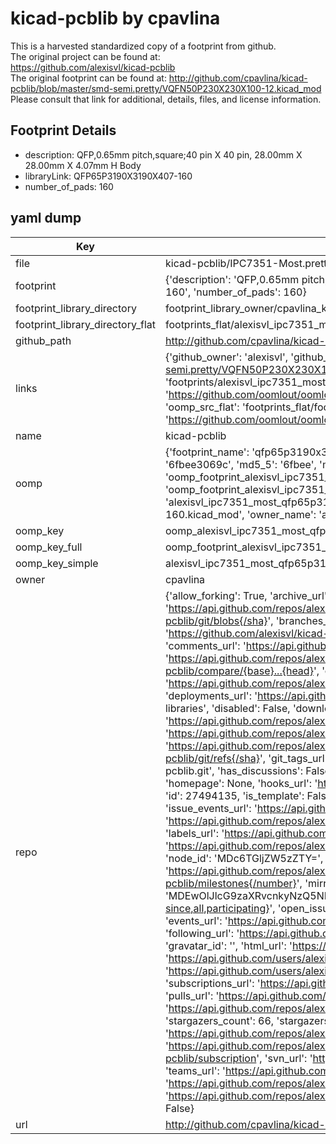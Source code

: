 # kicad-pcblib by cpavlina  
This is a harvested standardized copy of a footprint from github.  
The original project can be found at:  
https://github.com/alexisvl/kicad-pcblib  
The original footprint can be found at:
http://github.com/cpavlina/kicad-pcblib/blob/master/smd-semi.pretty/VQFN50P230X230X100-12.kicad_mod
Please consult that link for additional, details, files, and license information.  
## Footprint Details
* description: QFP,0.65mm pitch,square;40 pin X 40 pin, 28.00mm X 28.00mm X 4.07mm H Body  
* libraryLink: QFP65P3190X3190X407-160  
* number_of_pads: 160  
## yaml dump  
| Key | Value |  
| --- | --- |  
| file | kicad-pcblib/IPC7351-Most.pretty/QFP65P3190X3190X407-160.kicad_mod |  
| footprint | {'description': 'QFP,0.65mm pitch,square;40 pin X 40 pin, 28.00mm X 28.00mm X 4.07mm H Body', 'libraryLink': 'QFP65P3190X3190X407-160', 'number_of_pads': 160} |  
| footprint_library_directory | footprint_library_owner/cpavlina_kicad-pcblib |  
| footprint_library_directory_flat | footprints_flat/alexisvl_ipc7351_most_qfp65p3190x3190x407_160/working |  
| github_path | http://github.com/cpavlina/kicad-pcblib/blob/master/IPC7351-Most.pretty/QFP65P3190X3190X407-160.kicad_mod |  
| links | {'github_owner': 'alexisvl', 'github_repo_name': 'kicad-pcblib', 'github_src': 'http://github.com/cpavlina/kicad-pcblib/blob/master/smd-semi.pretty/VQFN50P230X230X100-12.kicad_mod', 'github_src_repo': 'https://github.com/alexisvl/kicad-pcblib', 'oomp_bot': 'footprints/alexisvl_ipc7351_most_qfp65p3190x3190x407_160/working', 'oomp_bot_github': 'https://github.com/oomlout/oomlout_oomp_footprint_bot/tree/main/footprints/alexisvl_ipc7351_most_qfp65p3190x3190x407_160/working', 'oomp_src_flat': 'footprints_flat/footprints_flat/alexisvl_ipc7351_most_qfp65p3190x3190x407_160/working', 'oomp_src_flat_github': 'https://github.com/oomlout/oomlout_oomp_footprint_src/tree/main/footprints_flat/alexisvl_ipc7351_most_qfp65p3190x3190x407_160/working'} |  
| name | kicad-pcblib |  
| oomp | {'footprint_name': 'qfp65p3190x3190x407_160', 'library_name': 'ipc7351_most', 'md5': '6fbee3069cb35de52b97fa12800ce23e', 'md5_10': '6fbee3069c', 'md5_5': '6fbee', 'md5_6': '6fbee3', 'oomp_key': 'oomp_alexisvl_ipc7351_most_qfp65p3190x3190x407_160', 'oomp_key_extra': 'oomp_footprint_alexisvl_ipc7351_most_qfp65p3190x3190x407_160', 'oomp_key_full': 'oomp_footprint_alexisvl_ipc7351_most_qfp65p3190x3190x407_160_6fbee3', 'oomp_key_simple': 'alexisvl_ipc7351_most_qfp65p3190x3190x407_160', 'original_filename': 'kicad-pcblib/IPC7351-Most.pretty/QFP65P3190X3190X407-160.kicad_mod', 'owner_name': 'alexisvl'} |  
| oomp_key | oomp_alexisvl_ipc7351_most_qfp65p3190x3190x407_160 |  
| oomp_key_full | oomp_footprint_alexisvl_ipc7351_most_qfp65p3190x3190x407_160 |  
| oomp_key_simple | alexisvl_ipc7351_most_qfp65p3190x3190x407_160 |  
| owner | cpavlina |  
| repo | {'allow_forking': True, 'archive_url': 'https://api.github.com/repos/alexisvl/kicad-pcblib/{archive_format}{/ref}', 'archived': False, 'assignees_url': 'https://api.github.com/repos/alexisvl/kicad-pcblib/assignees{/user}', 'blobs_url': 'https://api.github.com/repos/alexisvl/kicad-pcblib/git/blobs{/sha}', 'branches_url': 'https://api.github.com/repos/alexisvl/kicad-pcblib/branches{/branch}', 'clone_url': 'https://github.com/alexisvl/kicad-pcblib.git', 'collaborators_url': 'https://api.github.com/repos/alexisvl/kicad-pcblib/collaborators{/collaborator}', 'comments_url': 'https://api.github.com/repos/alexisvl/kicad-pcblib/comments{/number}', 'commits_url': 'https://api.github.com/repos/alexisvl/kicad-pcblib/commits{/sha}', 'compare_url': 'https://api.github.com/repos/alexisvl/kicad-pcblib/compare/{base}...{head}', 'contents_url': 'https://api.github.com/repos/alexisvl/kicad-pcblib/contents/{+path}', 'contributors_url': 'https://api.github.com/repos/alexisvl/kicad-pcblib/contributors', 'created_at': '2014-12-03T15:40:44Z', 'default_branch': 'master', 'deployments_url': 'https://api.github.com/repos/alexisvl/kicad-pcblib/deployments', 'description': 'Generate KiCad libraries from the FreePCB IPC libraries', 'disabled': False, 'downloads_url': 'https://api.github.com/repos/alexisvl/kicad-pcblib/downloads', 'events_url': 'https://api.github.com/repos/alexisvl/kicad-pcblib/events', 'fork': False, 'forks': 29, 'forks_count': 29, 'forks_url': 'https://api.github.com/repos/alexisvl/kicad-pcblib/forks', 'full_name': 'alexisvl/kicad-pcblib', 'git_commits_url': 'https://api.github.com/repos/alexisvl/kicad-pcblib/git/commits{/sha}', 'git_refs_url': 'https://api.github.com/repos/alexisvl/kicad-pcblib/git/refs{/sha}', 'git_tags_url': 'https://api.github.com/repos/alexisvl/kicad-pcblib/git/tags{/sha}', 'git_url': 'git://github.com/alexisvl/kicad-pcblib.git', 'has_discussions': False, 'has_downloads': True, 'has_issues': True, 'has_pages': False, 'has_projects': True, 'has_wiki': True, 'homepage': None, 'hooks_url': 'https://api.github.com/repos/alexisvl/kicad-pcblib/hooks', 'html_url': 'https://github.com/alexisvl/kicad-pcblib', 'id': 27494135, 'is_template': False, 'issue_comment_url': 'https://api.github.com/repos/alexisvl/kicad-pcblib/issues/comments{/number}', 'issue_events_url': 'https://api.github.com/repos/alexisvl/kicad-pcblib/issues/events{/number}', 'issues_url': 'https://api.github.com/repos/alexisvl/kicad-pcblib/issues{/number}', 'keys_url': 'https://api.github.com/repos/alexisvl/kicad-pcblib/keys{/key_id}', 'labels_url': 'https://api.github.com/repos/alexisvl/kicad-pcblib/labels{/name}', 'language': 'Python', 'languages_url': 'https://api.github.com/repos/alexisvl/kicad-pcblib/languages', 'license': {'key': 'cc0-1.0', 'name': 'Creative Commons Zero v1.0 Universal', 'node_id': 'MDc6TGljZW5zZTY=', 'spdx_id': 'CC0-1.0', 'url': 'https://api.github.com/licenses/cc0-1.0'}, 'merges_url': 'https://api.github.com/repos/alexisvl/kicad-pcblib/merges', 'milestones_url': 'https://api.github.com/repos/alexisvl/kicad-pcblib/milestones{/number}', 'mirror_url': None, 'name': 'kicad-pcblib', 'network_count': 29, 'node_id': 'MDEwOlJlcG9zaXRvcnkyNzQ5NDEzNQ==', 'notifications_url': 'https://api.github.com/repos/alexisvl/kicad-pcblib/notifications{?since,all,participating}', 'open_issues': 5, 'open_issues_count': 5, 'owner': {'avatar_url': 'https://avatars.githubusercontent.com/u/8991037?v=4', 'events_url': 'https://api.github.com/users/alexisvl/events{/privacy}', 'followers_url': 'https://api.github.com/users/alexisvl/followers', 'following_url': 'https://api.github.com/users/alexisvl/following{/other_user}', 'gists_url': 'https://api.github.com/users/alexisvl/gists{/gist_id}', 'gravatar_id': '', 'html_url': 'https://github.com/alexisvl', 'id': 8991037, 'login': 'alexisvl', 'node_id': 'MDQ6VXNlcjg5OTEwMzc=', 'organizations_url': 'https://api.github.com/users/alexisvl/orgs', 'received_events_url': 'https://api.github.com/users/alexisvl/received_events', 'repos_url': 'https://api.github.com/users/alexisvl/repos', 'site_admin': False, 'starred_url': 'https://api.github.com/users/alexisvl/starred{/owner}{/repo}', 'subscriptions_url': 'https://api.github.com/users/alexisvl/subscriptions', 'type': 'User', 'url': 'https://api.github.com/users/alexisvl'}, 'private': False, 'pulls_url': 'https://api.github.com/repos/alexisvl/kicad-pcblib/pulls{/number}', 'pushed_at': '2018-01-08T22:44:18Z', 'releases_url': 'https://api.github.com/repos/alexisvl/kicad-pcblib/releases{/id}', 'size': 11365, 'ssh_url': 'git@github.com:alexisvl/kicad-pcblib.git', 'stargazers_count': 66, 'stargazers_url': 'https://api.github.com/repos/alexisvl/kicad-pcblib/stargazers', 'statuses_url': 'https://api.github.com/repos/alexisvl/kicad-pcblib/statuses/{sha}', 'subscribers_count': 17, 'subscribers_url': 'https://api.github.com/repos/alexisvl/kicad-pcblib/subscribers', 'subscription_url': 'https://api.github.com/repos/alexisvl/kicad-pcblib/subscription', 'svn_url': 'https://github.com/alexisvl/kicad-pcblib', 'tags_url': 'https://api.github.com/repos/alexisvl/kicad-pcblib/tags', 'teams_url': 'https://api.github.com/repos/alexisvl/kicad-pcblib/teams', 'temp_clone_token': None, 'topics': [], 'trees_url': 'https://api.github.com/repos/alexisvl/kicad-pcblib/git/trees{/sha}', 'updated_at': '2023-06-02T15:03:36Z', 'url': 'https://api.github.com/repos/alexisvl/kicad-pcblib', 'visibility': 'public', 'watchers': 66, 'watchers_count': 66, 'web_commit_signoff_required': False} |  
| url | http://github.com/cpavlina/kicad-pcblib |  

